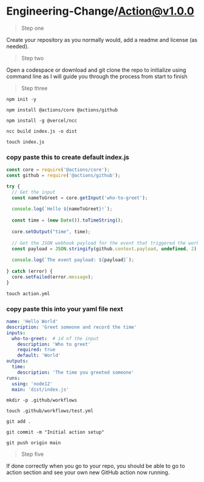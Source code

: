 # Engineering-Change/Action@v1.0.0

> Step one

Create your repository as you normally would, add a readme and license (as needed).

> Step two

Open a codespace or download and git clone the repo to initialize using command line as I
will guide you through the process from start to finish

> Step three

`npm init -y`

`npm install @actions/core @actions/github`

`npm install -g @vercel/ncc`

`ncc build index.js -o dist`

`touch index.js`

### copy paste this to create default index.js
```javascript
const core = require('@actions/core');
const github = require('@actions/github');

try {
  // Get the input
  const nameToGreet = core.getInput('who-to-greet');
  
  console.log(`Hello ${nameToGreet}!`);
  
  const time = (new Date()).toTimeString();
  
  core.setOutput("time", time);
  
  // Get the JSON webhook payload for the event that triggered the workflow
  const payload = JSON.stringify(github.context.payload, undefined, 2);
  
  console.log(`The event payload: ${payload}`);
  
} catch (error) {
  core.setFailed(error.message);
}
```

`touch action.yml`
### copy paste this into your yaml file next
```yaml
name: 'Hello World'
description: 'Greet someone and record the time'
inputs:
  who-to-greet:  # id of the input
    description: 'Who to greet'
    required: true
    default: 'World'
outputs:
  time:
    description: 'The time you greeted someone'
runs:
  using: 'node12'
  main: 'dist/index.js'
```

`mkdir -p .github/workflows`

`touch .github/workflows/test.yml` 

`git add .`

`git commit -m "Initial action setup"`

`git push origin main`

> Step five

If done correctly when you go to your repo, you should be able to go to action section 
and see your own new GitHub action now running.
